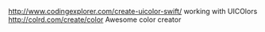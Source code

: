 http://www.codingexplorer.com/create-uicolor-swift/  working with UICOlors
http://colrd.com/create/color  Awesome color creator
